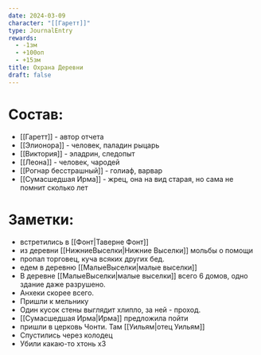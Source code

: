 ```yaml
---
date: 2024-03-09
character: "[[Гаретт]]"
type: JournalEntry
rewards:
  - -1зм
  - +100оп
  - +15зм
title: Охрана Деревни
draft: false
---
```

# Состав:
- [[Гаретт]] - автор отчета
- [[Элионора]] - человек, паладин рыцарь
- [[Виктория]] - эладрин, следопыт
- [[Леона]] - человек, чародей
- [[Рогнар бесстрашный]] - голиаф, варвар
- [[Сумасшедшая Ирма]] - жрец, она на вид старая, но сама не помнит сколько лет

# Заметки:
- встретились в [[Фонт|Таверне Фонт]]
- из деревни [[НижниеВыселки|Нижние Выселки]] мольбы о помощи
- пропал торговец, куча всяких других бед.
- едем в деревню [[МалыеВыселки|малые выселки]]
- В деревне [[МалыеВыселки|малые выселки]] всего 6 домов, одно здание даже разрушено.
- Анхеки скорее всего.
- Пришли к мельнику
- Один кусок стены выглядит хлипло, за ней - проход.
- [[Сумасшедшая Ирма|Ирма]] предложила пойти
- пришли в церковь Чонти. Там  [[Уильям|отец Уильям]]
- Спустились через колодец
- Убили какаю-то хтонь х3